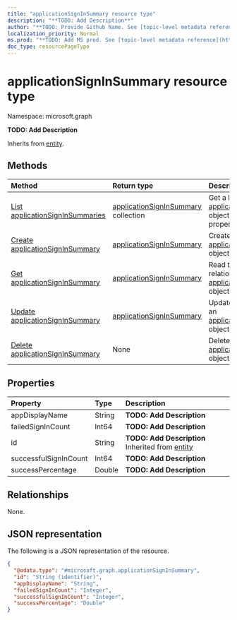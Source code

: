```yaml
---
title: "applicationSignInSummary resource type"
description: "**TODO: Add Description**"
author: "**TODO: Provide Github Name. See [topic-level metadata reference](https://msgo.azurewebsites.net/add/document/guidelines/metadata.html#topic-level-metadata)**"
localization_priority: Normal
ms.prod: "**TODO: Add MS prod. See [topic-level metadata reference](https://msgo.azurewebsites.net/add/document/guidelines/metadata.html#topic-level-metadata)**"
doc_type: resourcePageType
---
```


# applicationSignInSummary resource type

Namespace: microsoft.graph



**TODO: Add Description**


Inherits from [entity](../resources/entity.md).

## Methods
|Method|Return type|Description|
|:---|:---|:---|
|[List applicationSignInSummaries](../api/applicationsigninsummary-list.md)|[applicationSignInSummary](../resources/applicationsigninsummary.md) collection|Get a list of the [applicationSignInSummary](../resources/applicationsigninsummary.md) objects and their properties.|
|[Create applicationSignInSummary](../api/applicationsigninsummary-create.md)|[applicationSignInSummary](../resources/applicationsigninsummary.md)|Create a new [applicationSignInSummary](../resources/applicationsigninsummary.md) object.|
|[Get applicationSignInSummary](../api/applicationsigninsummary-get.md)|[applicationSignInSummary](../resources/applicationsigninsummary.md)|Read the properties and relationships of an [applicationSignInSummary](../resources/applicationsigninsummary.md) object.|
|[Update applicationSignInSummary](../api/applicationsigninsummary-update.md)|[applicationSignInSummary](../resources/applicationsigninsummary.md)|Update the properties of an [applicationSignInSummary](../resources/applicationsigninsummary.md) object.|
|[Delete applicationSignInSummary](../api/applicationsigninsummary-delete.md)|None|Deletes an [applicationSignInSummary](../resources/applicationsigninsummary.md) object.|

## Properties
|Property|Type|Description|
|:---|:---|:---|
|appDisplayName|String|**TODO: Add Description**|
|failedSignInCount|Int64|**TODO: Add Description**|
|id|String|**TODO: Add Description** Inherited from [entity](../resources/entity.md)|
|successfulSignInCount|Int64|**TODO: Add Description**|
|successPercentage|Double|**TODO: Add Description**|

## Relationships
None.

## JSON representation
The following is a JSON representation of the resource.
<!-- {
  "blockType": "resource",
  "keyProperty": "id",
  "@odata.type": "microsoft.graph.applicationSignInSummary",
  "baseType": "microsoft.graph.entity",
  "openType": false
}
-->
``` json
{
  "@odata.type": "#microsoft.graph.applicationSignInSummary",
  "id": "String (identifier)",
  "appDisplayName": "String",
  "failedSignInCount": "Integer",
  "successfulSignInCount": "Integer",
  "successPercentage": "Double"
}
```

